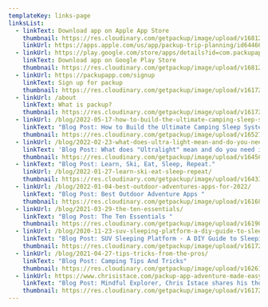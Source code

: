 ```yaml
---
templateKey: links-page
linksList:
  - linkText: Download app on Apple App Store
    thumbnail: https://res.cloudinary.com/getpackup/image/upload/v1681218594/Apple_gmdqxu.png
    linkUrl: https://apps.apple.com/us/app/packup-trip-planning/id6446636448
  - linkUrl: https://play.google.com/store/apps/details?id=com.packupapp.twa
    linkText: Download app on Google Play Store
    thumbnail: https://res.cloudinary.com/getpackup/image/upload/v1681218537/GooglePlay_vxf9lf.png
  - linkUrl: https://packupapp.com/signup
    linkText: Sign up for packup
    thumbnail: https://res.cloudinary.com/getpackup/image/upload/v1617244536/getpackup/maskable_icon.png
  - linkUrl: /about
    linkText: What is packup?
    thumbnail: https://res.cloudinary.com/getpackup/image/upload/v1617244552/getpackup/0f1a2062-3.jpg
  - linkUrl: /blog/2022-05-17-how-to-build-the-ultimate-camping-sleep-system/
    linkText: "Blog Post: How to Build the Ultimate Camping Sleep System"
    thumbnail: https://res.cloudinary.com/getpackup/image/upload/v1652751503/Patagonia_TaylorBurk-13_m7cpup.jpg
  - linkUrl: /blog/2022-02-23-what-does-ultra-light-mean-and-do-you-need-it/
    linkText: 'Blog Post: What does "Ultralight" mean and do you need it?'
    thumbnail: https://res.cloudinary.com/getpackup/image/upload/v1645658671/044A9683_tamggv.jpg
  - linkText: "Blog Post: Learn, Ski, Eat, Sleep, Repeat."
    linkUrl: /blog/2022-01-27-learn-ski-eat-sleep-repeat/
    thumbnail: https://res.cloudinary.com/getpackup/image/upload/v1643322938/0F1A2473_aqokrt.jpg
  - linkUrl: /blog/2022-01-04-best-outdoor-adventures-apps-for-2022/
    linkText: "Blog Post: Best Outdoor Adventure Apps "
    thumbnail: https://res.cloudinary.com/getpackup/image/upload/v1616895145/mt-rainier_zux2bf.jpg
  - linkUrl: /blog/2021-03-29-the-ten-essentials/
    linkText: "Blog Post: The Ten Essentials "
    thumbnail: https://res.cloudinary.com/getpackup/image/upload/v1619038019/044a6193_scxnz0.jpg
  - linkUrl: /blog/2020-11-23-suv-sleeping-platform-a-diy-guide-to-sleeping-inside/
    linkText: "Blog Post: SUV Sleeping Platform - A DIY Guide to Sleeping Inside"
    thumbnail: https://res.cloudinary.com/getpackup/image/upload/v1617244547/getpackup/dscf6808.jpg
  - linkUrl: /blog/2021-04-27-tips-tricks-from-the-pros/
    linkText: "Blog Post: Camping Tips And Tricks"
    thumbnail: https://res.cloudinary.com/getpackup/image/upload/v1626131674/getpackup/044A4171_vpkdel.jpg
  - linkUrl: https://www.chrisistace.com/packup-app-adventure-made-easy/
    linkText: "Blog Post: Mindful Explorer, Chris Istace shares his thoughts on packup"
    thumbnail: https://res.cloudinary.com/getpackup/image/upload/v1617244441/getpackup/screen-shot-2021-02-17-at-2.21.53-pm.png
---
```

